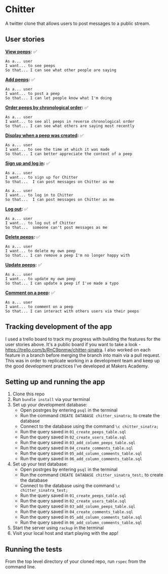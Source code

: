 # Chitter

A twitter clone that allows users to post messages to a public stream.

## User stories

**[View peeps](https://trello.com/c/Vtxx99y1):** ✅
```
As a... user
I want... to see peeps
So that... I can see what other people are saying
```

**[Add peeps](https://trello.com/c/ZAXgeRjL):** ✅
```
As a... user
I want... to post a peep
So that... I can let people know what I'm doing
```

**[Order peeps by chronological order](https://trello.com/c/c2JzuC9k):** ✅
```
As a... user
I want... to see all peeps in reverse chronological order
So that... I can see what others are saying most recently
```

**[Display when a peep was created](https://trello.com/c/V1jMAkdk):** ✅
```
As a... user
I want... to see the time at which it was made
So that... I can better appreciate the context of a peep
```

**[Sign up and log in](https://trello.com/c/Y9vDL34A):** ✅
```
As a... user
I want... to sign up for Chitter
So that...  I can post messages on Chitter as me
```

```
As a... user
I want... to log in to Chitter
So that...  I can post messages on Chitter as me
```

**[Log out](https://trello.com/c/iSStYvGB):** ✅

```
As a... user
I want... to log out of Chitter
So that...  someone can't post messages as me
```

**[Delete peeps](https://trello.com/c/E5rouDrf):** ✅
```
As a... user
I want... to delete my own peep
So that... I can remove a peep I'm no longer happy with
```

**[Update peeps](https://trello.com/c/0qveNaX2):** ✅
```
As a... user
I want... to update my own peep
So that... I can update a peep if I've made a typo
```

**[Comment on a peep](https://trello.com/c/6ZMVDqnR):** ✅
```
As a... user
I want... to comment on a peep
So that... I can interact with others users via their peeps
```

## Tracking development of the app

I used a trello board to track my progress with building the features for the user stories above. It's a public board if you want to take a look - https://trello.com/b/RnC9pnmw/chitter-sinatra. I also worked on each feature in a branch before merging the branch into main via a pull request. This was in order to replicate working in a development team and keep up the good development practices I've developed at Makers Academy.

## Setting up and running the app

1. Clone this repo
2. Run `bundle install` via your terminal
3. Set up your development database:
    * Open postrges by entering `psql` in the terminal
    * Run the command `CREATE DATABASE chitter_sinatra;` to create the database
    * Connect to the database using the command `\c chitter_sinatra;`
    * Run the query saved in `01_create_peeps_table.sql`
    * Run the query saved in `02_create_users_table.sql`
    * Run the query saved in `03_add_column_peeps_table.sql`
    * Run the query saved in `04_create_comments_table.sql`
    * Run the query saved in `05_add_column_comments_table.sql`
    * Run the query saved in `06_add_column_comments_table.sql`
4. Set up your test database:
    * Open postrges by entering `psql` in the terminal
    * Run the command `CREATE DATABASE chitter_sinatra_test;` to create the database
    * Connect to the database using the command `\c chitter_sinatra_test;`
    * Run the query saved in `01_create_peeps_table.sql`
    * Run the query saved in `02_create_users_table.sql`
    * Run the query saved in `03_add_column_peeps_table.sql`
    * Run the query saved in `04_create_comments_table.sql`
    * Run the query saved in `05_add_column_comments_table.sql`
    * Run the query saved in `06_add_column_comments_table.sql`
5. Start the server using `rackup` in the terminal
6. Visit your local host and start playing with the app!

## Running the tests

From the top level directory of your cloned repo, run `rspec` from the command line.
